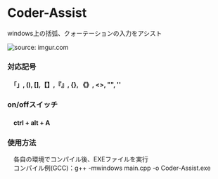 <h1>Coder-Assist</h1>
<p>windows上の括弧、クォーテーションの入力をアシスト</p>

<img src="http://i.imgur.com/zzWZfYn.gifv" title="source: imgur.com">
<h3>対応記号</h3>
<h4>　「」, (),  [],【】,『』, {}, 《》, <>, "", '' </h4>

<h3>on/offスイッチ</h3>
<h4>　ctrl + alt + A </h4>

<h3>使用方法</h3>
<p>　各自の環境でコンパイル後、EXEファイルを実行<br>
　コンパイル例(GCC)：g++ -mwindows main.cpp -o Coder-Assist.exe</p>
